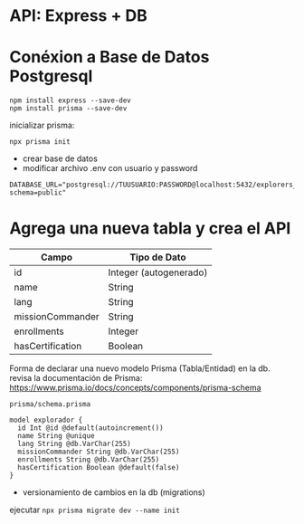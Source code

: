 # API: Express + DB

# Conéxion a Base de Datos Postgresql

```
npm install express --save-dev
npm install prisma --save-dev
```

inicializar prisma:

```
npx prisma init
```

- crear base de datos
- modificar archivo .env con usuario y password

```
DATABASE_URL="postgresql://TUUSUARIO:PASSWORD@localhost:5432/explorers_api?schema=public"
```

# Agrega una nueva tabla y crea el API

| Campo | Tipo de Dato |
|---|---|
| id | Integer (autogenerado) |
| name | String |
| lang | String |
| missionCommander | String |
| enrollments | Integer |
| hasCertification | Boolean |

Forma de declarar una nuevo modelo Prisma (Tabla/Entidad) en la db. revisa la documentación de Prisma: https://www.prisma.io/docs/concepts/components/prisma-schema

`prisma/schema.prisma`

```
model explorador {
  id Int @id @default(autoincrement())
  name String @unique
  lang String @db.VarChar(255)
  missionCommander String @db.VarChar(255)
  enrollments String @db.VarChar(255)
  hasCertification Boolean @default(false)
}
```
- versionamiento de cambios en la db (migrations)

ejecutar `npx prisma migrate dev --name init`


